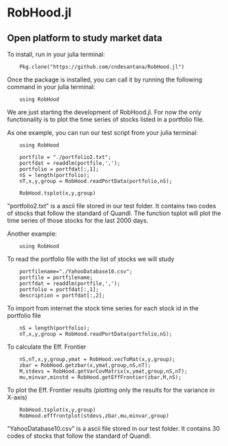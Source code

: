 # RobHood.jl

## Open platform to study market data

To install, run in your julia terminal: 

        Pkg.clone("https://github.com/cndesantana/RobHood.jl")

Once the package is installed, you can call it by running the following command in your julia terminal: 

        using RobHood

We are just starting the development of RobHood.jl. For now the only functionality is to plot the time series of stocks listed in a portfolio file. 

As one example, you can run our test script from your julia terminal:


        using RobHood

        portfile = "./portfolio2.txt";
        portfdat = readdlm(portfile,',');
        portfolio = portfdat[:,1];
        nS = length(portfolio);
        nT,x,y,group = RobHood.readPortData(portfolio,nS);

        RobHood.tsplot(x,y,group)

"portfolio2.txt" is a ascii file stored in our test folder. It contains two codes of stocks that follow the standard of Quandl. The function tsplot will plot the time series of those stocks for the last 2000 days.

Another example:

        using RobHood

To read the portfolio file with the list of stocks we will study

        portfilename="./YahooDatabase10.csv";
        portfile = portfilename;
        portfdat = readdlm(portfile,',');
        portfolio = portfdat[:,1];
        description = portfdat[:,2];
   
To import from internet the stock time series for each stock id in the portfolio file

        nS = length(portfolio);
        nT,x,y,group = RobHood.readPortData(portfolio,nS);

To calculate the Eff. Frontier

        nS,nT,x,y,group,ymat = RobHood.vecToMat(x,y,group);
        zbar = RobHood.getzbar(x,ymat,group,nS,nT);
        M,stdevs = RobHood.getVarCovMatrix(x,ymat,group,nS,nT);
        mu,minvar,minstd = RobHood.getEffFrontier(zbar,M,nS);
   
To plot the Eff. Frontier results (plotting only the results for the variance in X-axis)

        RobHood.tsplot(x,y,group)
        RobHood.efffrontplot(stdevs,zbar,mu,minvar,group)

"YahooDatabase10.csv" is a ascii file stored in our test folder. It contains 30 codes of stocks that follow the standard of Quandl.
